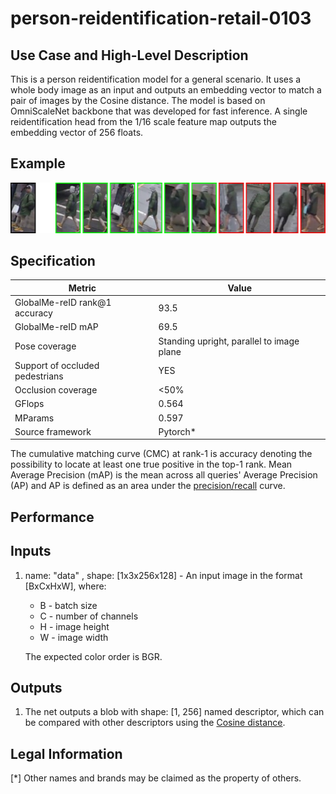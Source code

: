 # person-reidentification-retail-0103

## Use Case and High-Level Description

This is a person reidentification model for a general scenario. It uses a whole 
body image as an input and outputs an embedding vector to match a pair of images 
by the Cosine distance. The model is based on OmniScaleNet backbone that was 
developed for fast inference. A single reidentification head from the 1/16 scale 
feature map outputs the embedding vector of 256 floats.

## Example

![](./person-reidentification-retail-0103.jpg)

## Specification

| Metric                            | Value                                     |
|-----------------------------------|-------------------------------------------|
| GlobalMe-reID rank@1 accuracy     | 93.5                                      |
| GlobalMe-reID mAP                 | 69.5                                      |
| Pose coverage                     | Standing upright, parallel to image plane |
| Support of occluded pedestrians   | YES                                       |
| Occlusion coverage                | <50%                                      |
| GFlops                            | 0.564                                     |
| MParams                           | 0.597                                     |
| Source framework                  | Pytorch*                                  |

The cumulative matching curve (CMC) at rank-1 is accuracy denoting the possibility 
to locate at least one true positive in the top-1 rank.
Mean Average Precision (mAP) is the mean across all queries' Average Precision (AP) 
and AP is defined as an area under the 
[precision/recall](https://en.wikipedia.org/wiki/Precision_and_recall) curve.

## Performance

## Inputs

1. name: "data" , shape: [1x3x256x128] - An input image in the format [BxCxHxW],
   where:
    - B - batch size
    - C - number of channels
    - H - image height
    - W - image width

   The expected color order is BGR.

## Outputs

1. The net outputs a blob with shape: [1, 256] named descriptor, which can be 
compared with other descriptors using the 
[Cosine distance](https://en.wikipedia.org/wiki/Cosine_similarity).

## Legal Information
[*] Other names and brands may be claimed as the property of others.
